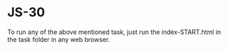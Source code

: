 # JS-30

To run any of the above mentioned task, just run the index-START.html in the task folder in any web browser.